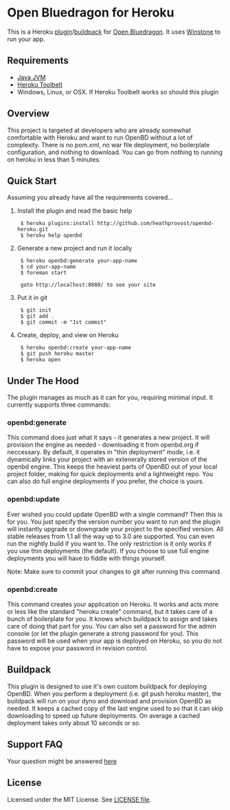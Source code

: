 Open Bluedragon for Heroku
==========================

This is a Heroku [plugin](https://devcenter.heroku.com/articles/using-cli-plugins)/[buildpack](http://devcenter.heroku.com/articles/buildpack) for [Open Bluedragon](http://openbd.org/). It uses [Winstone](http://winstone.sourceforge.net/) to run your app.

Requirements
-----

* [Java JVM](http://www.java.com/en/download/index.jsp)
* [Heroku Toolbelt](https://toolbelt.heroku.com/)
* Windows, Linux, or OSX. If Heroku Toolbelt works so should this plugin

Overview
-----

This project is targeted at developers who are already somewhat comfortable with Heroku and want to run OpenBD without a lot of complexity. There is no pom.xml, no war file deployment, no boilerplate configuration, and nothing to download. You can go from nothing to running on heroku in less than 5 minutes.

Quick Start
-----

Assuming you already have all the requirements covered...

1. Install the plugin and read the basic help
		
		$ heroku plugins:install http://github.com/heathprovost/openbd-heroku.git
		$ heroku help openbd

2. Generate a new project and run it locally
		
		$ heroku openbd:generate your-app-name
		$ cd your-app-name
		$ foreman start

		goto http://localhost:8080/ to see your site

3. Put it in git

		$ git init
		$ git add .
		$ git commit -m "1st commit"

4. Create, deploy, and view on Heroku

		$ heroku openbd:create your-app-name
		$ git push heroku master
		$ heroku open		 

Under The Hood
-----

The plugin manages as much as it can for you, requiring minimal input. It currently supports three commands:

### openbd:generate

This command does just what it says - it generates a new project. It will provision the engine as needed - downloading it from openbd.org if neccessary. By default, it operates in "thin deployment" mode, i.e. it dynamically links your project with an extenerally stored version of the openbd engine. This keeps the heaviest parts of OpenBD out of your local project folder, making for quick deployments and a lightweight repo. You can also do full engine deployments if you prefer, the choice is yours.

### openbd:update

Ever wished you could update OpenBD with a single command? Then this is for you. You just specify the version number you want to run and the plugin will instantly upgrade or downgrade your project to the specified version. All stable releases from 1.1 all the way up to 3.0 are supported. You can even run the nightly build if you want to. The only restriction is it only works if you use thin deployments (the default). If you choose to use full engine deployments you will have to fiddle with things yourself.

Note: Make sure to commit your changes to git after running this command.

### openbd:create

This command creates your application on Heroku. It works and acts more or less like the standard "heroku create" command, but it takes care of a bunch of boilerplate for you. It knows which buildpack to assign and takes care of doing that part for you. You can also set a password for the admin console (or let the plugin generate a strong password for you). This password will be used when your app is deployed on Heroku, so you do not have to expose your password in revision control.

Buildpack
-----

This plugin is designed to use it's own custom buildpack for deploying OpenBD. When you perform a deployment
(i.e. git push heroku master), the buildpack will run on your dyno and download and provision OpenBD as needed. It keeps a cached copy of the last engine used to so that it can skip downloading to speed up future deployments. On average a cached deployment takes only about 10 seconds or so.

Support FAQ
-------

Your question might be answered [here](https://github.com/heathprovost/openbd-heroku/wiki/FAQ)


License
-------

Licensed under the MIT License. See [LICENSE file](https://github.com/heathprovost/openbd-heroku/blob/master/LICENSE.txt).
